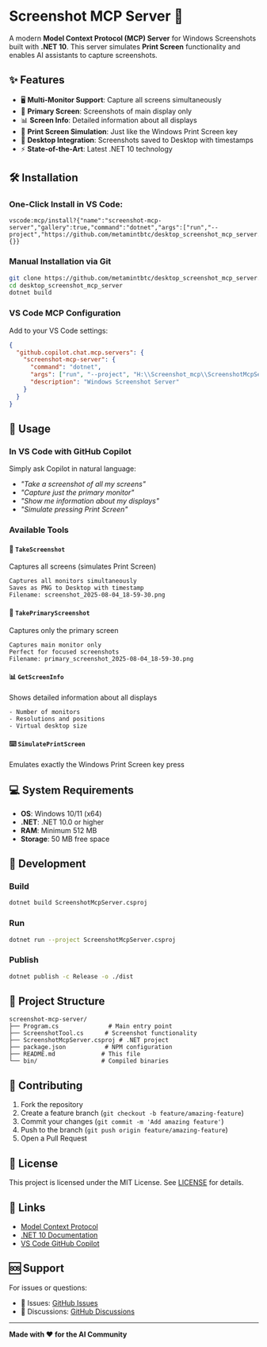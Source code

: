 # Screenshot MCP Server 📸

A modern **Model Context Protocol (MCP) Server** for Windows Screenshots built with **.NET 10**. This server simulates **Print Screen** functionality and enables AI assistants to capture screenshots.

## ✨ Features

- 🖥️ **Multi-Monitor Support**: Capture all screens simultaneously
- 🎯 **Primary Screen**: Screenshots of main display only  
- 📊 **Screen Info**: Detailed information about all displays
- 🚀 **Print Screen Simulation**: Just like the Windows Print Screen key
- 💾 **Desktop Integration**: Screenshots saved to Desktop with timestamps
- ⚡ **State-of-the-Art**: Latest .NET 10 technology

## 🛠️ Installation

### One-Click Install in VS Code:
```
vscode:mcp/install?{"name":"screenshot-mcp-server","gallery":true,"command":"dotnet","args":["run","--project","https://github.com/metamintbtc/desktop_screenshot_mcp_server.git"],"url":"https://github.com/metamintbtc/desktop_screenshot_mcp_server","env":{}}
```

### Manual Installation via Git
```bash
git clone https://github.com/metamintbtc/desktop_screenshot_mcp_server.git
cd desktop_screenshot_mcp_server
dotnet build
```

### VS Code MCP Configuration
Add to your VS Code settings:
```json
{
  "github.copilot.chat.mcp.servers": {
    "screenshot-mcp-server": {
      "command": "dotnet",
      "args": ["run", "--project", "H:\\Screenshot_mcp\\ScreenshotMcpServer.csproj"],
      "description": "Windows Screenshot Server"
    }
  }
}
```

## 🚀 Usage

### In VS Code with GitHub Copilot

Simply ask Copilot in natural language:
- *"Take a screenshot of all my screens"*
- *"Capture just the primary monitor"*  
- *"Show me information about my displays"*
- *"Simulate pressing Print Screen"*

### Available Tools

#### 📸 `TakeScreenshot`
Captures all screens (simulates Print Screen)

```text
Captures all monitors simultaneously
Saves as PNG to Desktop with timestamp
Filename: screenshot_2025-08-04_18-59-30.png
```

#### 🎯 `TakePrimaryScreenshot`  
Captures only the primary screen

```text
Captures main monitor only
Perfect for focused screenshots
Filename: primary_screenshot_2025-08-04_18-59-30.png
```

#### 📊 `GetScreenInfo`
Shows detailed information about all displays

```text
- Number of monitors
- Resolutions and positions  
- Virtual desktop size
```

#### ⌨️ `SimulatePrintScreen`
Emulates exactly the Windows Print Screen key press

## 💻 System Requirements

- **OS**: Windows 10/11 (x64)
- **.NET**: .NET 10.0 or higher
- **RAM**: Minimum 512 MB
- **Storage**: 50 MB free space

## 🔧 Development

### Build

```bash
dotnet build ScreenshotMcpServer.csproj
```

### Run  

```bash
dotnet run --project ScreenshotMcpServer.csproj
```

### Publish

```bash
dotnet publish -c Release -o ./dist
```

## 📁 Project Structure

```
screenshot-mcp-server/
├── Program.cs              # Main entry point
├── ScreenshotTool.cs      # Screenshot functionality
├── ScreenshotMcpServer.csproj # .NET project
├── package.json           # NPM configuration
├── README.md             # This file
└── bin/                  # Compiled binaries
```

## 🤝 Contributing

1. Fork the repository
2. Create a feature branch (`git checkout -b feature/amazing-feature`)
3. Commit your changes (`git commit -m 'Add amazing feature'`)
4. Push to the branch (`git push origin feature/amazing-feature`)  
5. Open a Pull Request

## 📄 License

This project is licensed under the MIT License. See [LICENSE](LICENSE) for details.

## 🔗 Links

- [Model Context Protocol](https://modelcontextprotocol.io/)
- [.NET 10 Documentation](https://docs.microsoft.com/en-us/dotnet/)
- [VS Code GitHub Copilot](https://code.visualstudio.com/docs/copilot/)

## 🆘 Support

For issues or questions:

- 🐛 Issues: [GitHub Issues](https://github.com/metamintbtc/desktop_screenshot_mcp_server/issues)
- 💬 Discussions: [GitHub Discussions](https://github.com/metamintbtc/desktop_screenshot_mcp_server/discussions)

---

**Made with ❤️ for the AI Community**
